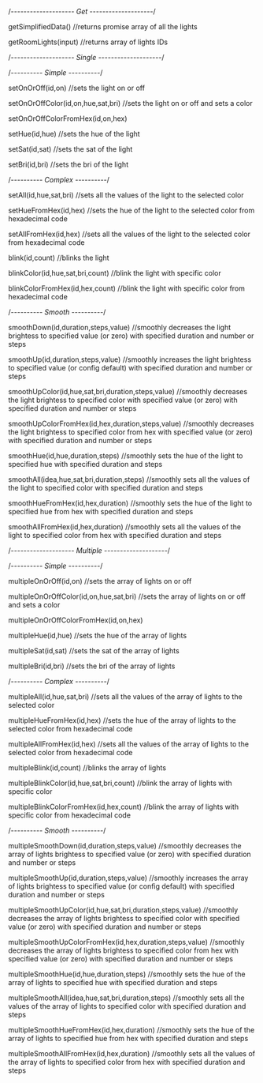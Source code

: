 /*-------------------- Get --------------------*/

getSimplifiedData()
//returns promise array of all the lights

getRoomLights(input)
//returns array of lights IDs

/*-------------------- Single --------------------*/

/*---------- Simple ----------*/

setOnOrOff(id,on)
//sets the light on or off

setOnOrOffColor(id,on,hue,sat,bri)
//sets the light on or off and sets a color

setOnOrOffColorFromHex(id,on,hex)

setHue(id,hue)
//sets the hue of the light

setSat(id,sat)
//sets the sat of the light

setBri(id,bri)
//sets the bri of the light

/*---------- Complex ----------*/

setAll(id,hue,sat,bri)
//sets all the values of the light to the selected color

setHueFromHex(id,hex)
//sets the hue of the light to the selected color from hexadecimal code

setAllFromHex(id,hex)
//sets all the values of the light to the selected color from hexadecimal code

blink(id,count)
//blinks the light

blinkColor(id,hue,sat,bri,count)
//blink the light with specific color

blinkColorFromHex(id,hex,count)
//blink the light with specific color from hexadecimal code

/*---------- Smooth ----------*/

smoothDown(id,duration,steps,value)
//smoothly decreases the light brightess to specified value (or zero) with specified duration and number or steps

smoothUp(id,duration,steps,value)
//smoothly increases the light brightess to specified value (or config default) with specified duration and number or steps

smoothUpColor(id,hue,sat,bri,duration,steps,value)
//smoothly decreases the light brightess to specified color with specified value (or zero) with specified duration and number or steps

smoothUpColorFromHex(id,hex,duration,steps,value)
//smoothly decreases the light brightess to specified color from hex with specified value (or zero) with specified duration and number or steps

smoothHue(id,hue,duration,steps)
//smoothly sets the hue of the light to specified hue with specified duration and steps

smoothAll(idea,hue,sat,bri,duration,steps)
//smoothly sets all the values of the light to specified color with specified duration and steps

smoothHueFromHex(id,hex,duration)
//smoothly sets the hue of the light to specified hue from hex with specified duration and steps

smoothAllFromHex(id,hex,duration)
//smoothly sets all the values of the light to specified color from hex with specified duration and steps

/*-------------------- Multiple --------------------*/

/*---------- Simple ----------*/

multipleOnOrOff(id,on)
//sets the array of lights on or off

multipleOnOrOffColor(id,on,hue,sat,bri)
//sets the array of lights on or off and sets a color

multipleOnOrOffColorFromHex(id,on,hex)

multipleHue(id,hue)
//sets the hue of the array of lights

multipleSat(id,sat)
//sets the sat of the array of lights

multipleBri(id,bri)
//sets the bri of the array of lights

/*---------- Complex ----------*/

multipleAll(id,hue,sat,bri)
//sets all the values of the array of lights to the selected color

multipleHueFromHex(id,hex)
//sets the hue of the array of lights to the selected color from hexadecimal code

multipleAllFromHex(id,hex)
//sets all the values of the array of lights to the selected color from hexadecimal code

multipleBlink(id,count)
//blinks the array of lights

multipleBlinkColor(id,hue,sat,bri,count)
//blink the array of lights with specific color

multipleBlinkColorFromHex(id,hex,count)
//blink the array of lights with specific color from hexadecimal code

/*---------- Smooth ----------*/

multipleSmoothDown(id,duration,steps,value)
//smoothly decreases the array of lights brightess to specified value (or zero) with specified duration and number or steps

multipleSmoothUp(id,duration,steps,value)
//smoothly increases the array of lights brightess to specified value (or config default) with specified duration and number or steps

multipleSmoothUpColor(id,hue,sat,bri,duration,steps,value)
//smoothly decreases the array of lights brightess to specified color with specified value (or zero) with specified duration and number or steps

multipleSmoothUpColorFromHex(id,hex,duration,steps,value)
//smoothly decreases the array of lights brightess to specified color from hex with specified value (or zero) with specified duration and number or steps

multipleSmoothHue(id,hue,duration,steps)
//smoothly sets the hue of the array of lights to specified hue with specified duration and steps

multipleSmoothAll(idea,hue,sat,bri,duration,steps)
//smoothly sets all the values of the array of lights to specified color with specified duration and steps

multipleSmoothHueFromHex(id,hex,duration)
//smoothly sets the hue of the array of lights to specified hue from hex with specified duration and steps

multipleSmoothAllFromHex(id,hex,duration)
//smoothly sets all the values of the array of lights to specified color from hex with specified duration and steps
